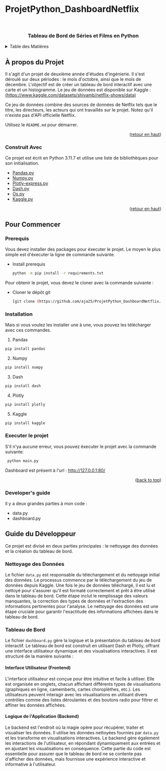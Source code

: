 # ProjetPython_DashboardNetflix

<!-- LOGO DU PROJET -->
<br />
<div align="center">

  <h3 align="center">Tableau de Bord de Séries et Films en Python</h3>

</div>

<!-- TABLE DES MATIÈRES -->
<details>
  <summary>Table des Matières</summary>
  <ol>
    <li>
      <a href="#about-the-project">À propos du Projet</a>
      <ul>
        <li><a href="#built-with">Construit Avec</a></li>
      </ul>
    </li>
    <li>
      <a href="#getting-started">Pour Commencer</a>
      <ul>
        <li><a href="#prerequisites">Prérequis</a></li>
        <li><a href="#installation">Installation</a></li>
        <li><a href="#run project">Exécution du Projet</a></li>
      </ul>
    </li>
    <li>
      <a href="#developer_guide">Guide du Développeur</a></li>
      <ul>
        <li><a href="#data_cleaning">Nettoyage des Données</a></li>
        <li>
          <a href="#dashboard">Tableau de Bord</a>
            <ul>
              <li><a href="#frontend">Interface Utilisateur</a></li>
              <li><a href="#backend">Backend</a></li>
            </ul>
        </li>
      </ul>
    <li><a href="#contact">Contact</a></li>
  </ol>
</details>

<!-- À PROPOS DU PROJET -->
## À propos du Projet

Il s'agit d'un projet de deuxième année d'études d'ingénierie.
Il s'est déroulé sur deux périodes : le mois d'octobre, ainsi que le mois de décembre.
L'objectif est de créer un tableau de bord interactif avec une carte et un histogramme.
Le jeu de données est disponible sur Kaggle :
[(https://www.kaggle.com/datasets/shivamb/netflix-shows/data)](https://www.kaggle.com/datasets/shivamb/netflix-shows)

Ce jeu de données combine des sources de données de Netflix tels que le titre, les directeurs, les acteurs qui ont travaillés sur le projet.
Notez qu'il n'existe pas d'API officielle Netflix.


Utilisez le `README.md` pour démarrer.

<p align="right">(<a href="#top">retour en haut</a>)</p>

### Construit Avec

Ce projet est écrit en Python 3.11.7 et utilise une liste de bibliothèques pour son initialisation.

* [Pandas.py](https://pandas.pydata.org)
* [Numpy.py](https://numpy.org)
* [Plotly-express.py](https://plotly.com/python/plotly-express/)
* [Dash.py](https://dash.plotly.com)
* [Os.py](https://docs.python.org/fr/3/library/os.html)
* [Kaggle.py](https://github.com/Kaggle/kaggle-api)

<p align="right">(<a href="#top">retour en haut</a>)</p>

<!-- POUR COMMENCER -->
## Pour Commencer
### Prerequis

Vous devez installer des packages pour éxecuter le projet.
Le moyen le plus simple est d'éxecuter la ligne de commande suivante.

* Install prerequis
  ```sh
  python -m pip install -r requirements.txt
  ```

Pour obtenir le projet, vous devez le cloner avec la commande suivante :

* Cloner le dépôt git
  ```sh
  [git clone (https://github.com/aja25/ProjetPython_DashboardNetflix.git)]

### Installation

Mais si vous voulez les installer une à une, vous pouvez les télécharger avec ces commandes.

1. Pandas
  ```sh
  pip install pandas
  ```
2. Numpy
  ```sh
  pip install numpy
  ```
3. Dash
  ```sh
  pip install dash
  ```
4. Plotly
  ```sh
  pip install plotly
  ```
5. Kaggle
  ```sh
  pip install kaggle
  ```


### Executer le projet
S'il n'ya aucune erreur, vous pouvez éxecuter le projet avec la commande suivante: 
 ```sh
  python main.py
  ```
Dashboard est présent à l'url : http://127.0.0.1:80/

<p align="right">(<a href="#top">back to top</a>)</p>


### Developer's guide 
Il y a deux grandes parties à mon code  :
* data.py
* dashboard.py


## Guide du Développeur

Ce projet est divisé en deux parties principales : le nettoyage des données et la création du tableau de bord.

### Nettoyage des Données

Le fichier `data.py` est responsable du téléchargement et du nettoyage initial des données. Le processus commence par le téléchargement du jeu de données depuis Kaggle. Une fois le jeu de données téléchargé, il est lu et nettoyé pour s'assurer qu'il est formaté correctement et prêt à être utilisé dans le tableau de bord. Cette étape inclut le remplissage des valeurs manquantes, la correction des types de données et l'extraction des informations pertinentes pour l'analyse. Le nettoyage des données est une étape cruciale pour garantir l'exactitude des informations affichées dans le tableau de bord.

### Tableau de Bord

Le fichier `dashboard.py` gère la logique et la présentation du tableau de bord interactif. Le tableau de bord est construit en utilisant Dash et Plotly, offrant une interface utilisateur dynamique et des visualisations interactives. Il est structuré de la manière suivante :

#### Interface Utilisateur (Frontend)

L'interface utilisateur est conçue pour être intuitive et facile à utiliser. Elle est organisée en onglets, chacun affichant différents types de visualisations (graphiques en ligne, camemberts, cartes choroplèthes, etc.). Les utilisateurs peuvent interagir avec les visualisations en utilisant divers contrôles comme des listes déroulantes et des boutons radio pour filtrer et affiner les données affichées.

#### Logique de l'Application (Backend)

Le backend est l'endroit où la magie opère pour récupérer, traiter et visualiser les données. Il utilise les données nettoyées fournies par `data.py` et les transforme en visualisations interactives. Le backend gère également les interactions de l'utilisateur, en répondant dynamiquement aux entrées et en ajustant les visualisations en conséquence. Cette partie du code est essentielle pour assurer que le tableau de bord ne se contente pas d'afficher des données, mais fournisse une expérience interactive et informative à l'utilisateur.


